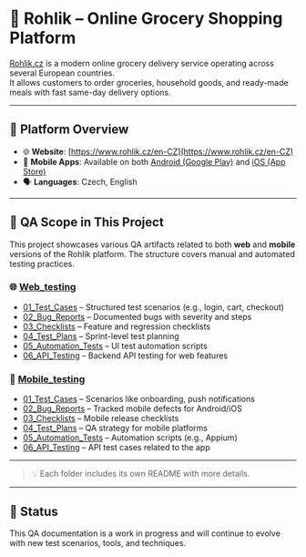 # 🛒 Rohlik – Online Grocery Shopping Platform

[Rohlik.cz](https://www.rohlik.cz/en-CZ) is a modern online grocery delivery service operating across several European countries.  
It allows customers to order groceries, household goods, and ready-made meals with fast same-day delivery options.

---

## 📌 Platform Overview

- 🌐 **Website**: [https://www.rohlik.cz/en-CZ](https://www.rohlik.cz/en-CZ)  
- 📱 **Mobile Apps**: Available on both [Android (Google Play)](https://play.google.com/store/apps/details?id=cz.rohlik.app&hl=cs&pli=1)
and [iOS (App Store)](https://apps.apple.com/cz/app/rohlik-cz/id975560575?l=cs)
- 🗣️ **Languages**: Czech, English

---

## 🧪 QA Scope in This Project

This project showcases various QA artifacts related to both **web** and **mobile** versions of the Rohlik platform. The structure covers manual and automated testing practices.

### 🌐 [Web_testing](./Web_testing)
- [01_Test_Cases](./Web_testing/01_Test_Cases) – Structured test scenarios (e.g., login, cart, checkout)  
- [02_Bug_Reports](./Web_testing/02_Bug_Reports) – Documented bugs with severity and steps  
- [03_Checklists](./Web_testing/03_Checklists) – Feature and regression checklists  
- [04_Test_Plans](./Web_testing/04_Test_Plans) – Sprint-level test planning  
- [05_Automation_Tests](./Web_testing/05_Automation_Tests) – UI test automation scripts  
- [06_API_Testing](./Web_testing/06_API_Testing) – Backend API testing for web features  

### 📱 [Mobile_testing](./Mobile_testing)
- [01_Test_Cases](./Mobile_testing/01_Test_Cases) – Scenarios like onboarding, push notifications  
- [02_Bug_Reports](./Mobile_testing/02_Bug_Reports) – Tracked mobile defects for Android/iOS  
- [03_Checklists](./Mobile_testing/03_Checklists) – Mobile release checklists  
- [04_Test_Plans](./Mobile_testing/04_Test_Plans) – QA strategy for mobile platforms  
- [05_Automation_Tests](./Mobile_testing/05_Automation_Tests) – Automation scripts (e.g., Appium)  
- [06_API_Testing](./Mobile_testing/06_API_Testing) – API test cases related to the app
  
---

> 💡 Each folder includes its own README with more details.

---

## 🚧 Status

This QA documentation is a work in progress and will continue to evolve with new test scenarios, tools, and techniques.
